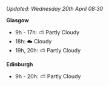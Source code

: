 *Updated: Wednesday 20th April 08:30*

**Glasgow**

* 9h - 17h: :partly_sunny: Partly Cloudy
* 18h: :cloud: Cloudy
* 19h, 20h: :partly_sunny: Partly Cloudy

**Edinburgh**

* 9h - 20h: :partly_sunny: Partly Cloudy
